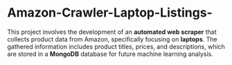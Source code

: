 # Amazon-Crawler-Laptop-Listings-
This project involves the development of an **automated web scraper** that collects product data from Amazon, specifically focusing on **laptops**. The gathered information includes product titles, prices, and descriptions, which are stored in a **MongoDB** database for future machine learning analysis. 
